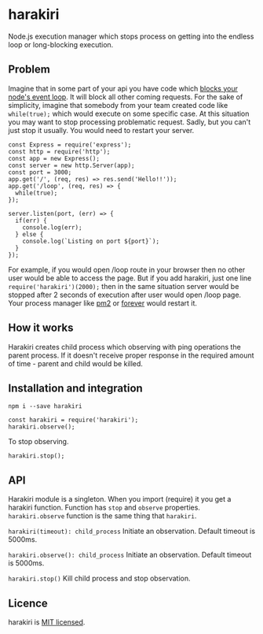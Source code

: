 harakiri
========================
Node.js execution manager which stops process on getting into the endless loop or long-blocking execution.

Problem
-----------
Imagine that in some part of your api you have code which <a href="https://nodejs.org/en/docs/guides/dont-block-the-event-loop/">blocks your node's event loop</a>. It will block all other coming requests.
For the sake of simplicity, imagine that somebody from your team created code like `while(true);` which would execute on some specific case.
At this situation you may want to stop processing problematic request. Sadly, but you can't just stop it usually. You would need to restart your server.

```
const Express = require('express');
const http = require('http');
const app = new Express();
const server = new http.Server(app);
const port = 3000;
app.get('/', (req, res) => res.send('Hello!!'));
app.get('/loop', (req, res) => {
  while(true);
});

server.listen(port, (err) => {
  if(err) {
    console.log(err);
  } else {
    console.log(`Listing on port ${port}`);
  }
});
```
For example, if you would open /loop route in your browser then no other user would be able to access the page. But if you add harakiri, just one line `require('harakiri')(2000);` then in the same situation server would be stopped after 2 seconds of execution after user would open /loop page. Your process manager like <a href="http://pm2.keymetrics.io/">pm2</a> or <a href="https://github.com/foreverjs/forever">forever</a> would restart it.


How it works
-----------
Harakiri creates child process which observing with ping operations the parent process. If it doesn't receive proper response in the required amount of time - parent and child would be killed.


Installation and integration
-----------
```
npm i --save harakiri
````

```
const harakiri = require('harakiri');
harakiri.observe();
```

To stop observing.
```
harakiri.stop();
```

API
-----------
Harakiri module is a singleton. When you import (require) it you get a harakiri function. Function has `stop` and `observe` properties.
`harakiri.observe` function is the same thing that `harakiri`.

`harakiri(timeout): child_process`
Initiate an observation. Default timeout is 5000ms.

`harakiri.observe(): child_process`
Initiate an observation. Default timeout is 5000ms.

`harakiri.stop()`
Kill child process and stop observation.

Licence
-----------
harakiri is [MIT licensed](./LICENSE).
